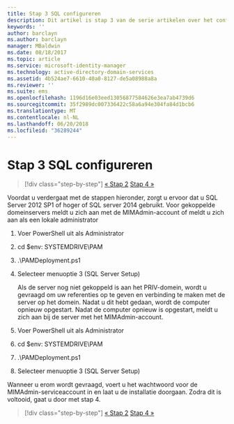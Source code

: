 ```yaml
---
title: Stap 3 SQL configureren
description: Dit artikel is stap 3 van de serie artikelen over het configureren van Privileged Identity Manager met behulp van scripts. In het artikel worden de configuratiestappen voor de SQL-server besproken.
keywords: ''
author: barclayn
ms.author: barclayn
manager: MBaldwin
ms.date: 08/18/2017
ms.topic: article
ms.service: microsoft-identity-manager
ms.technology: active-directory-domain-services
ms.assetid: 4b524ae7-6610-40a0-8127-de5a08988a8a
ms.reviewer: ''
ms.suite: ems
ms.openlocfilehash: 1196d16e03eed13056877584626e3ea7ab4739d6
ms.sourcegitcommit: 35f2989dc007336422c58a6a94e304fa84d1bcb6
ms.translationtype: MT
ms.contentlocale: nl-NL
ms.lasthandoff: 06/20/2018
ms.locfileid: "36289244"
---
```

# <a name="step-3-configuring-sql"></a>Stap 3 SQL configureren

> [!div class="step-by-step"]
> [« Stap 2](sp1-step2-configuring-corp-domain.md)
> [Stap 4 »](sp1-step4-configuring-sharepoint.md)

Voordat u verdergaat met de stappen hieronder, zorgt u ervoor dat u SQL Server 2012 SP1 of hoger of SQL server 2014 gebruikt. Voor gekoppelde domeinservers meldt u zich aan met de MIMAdmin-account of meldt u zich aan als een lokale administrator
1. Voer PowerShell uit als Administrator
2. cd $env: SYSTEMDRIVE\PAM
3. .\PAMDeployment.ps1
4. Selecteer menuoptie 3 (SQL Server Setup)

   Als de server nog niet gekoppeld is aan het PRIV-domein, wordt u gevraagd om uw referenties op te geven en verbinding te maken met de server op het domein.
   Nadat u dit hebt gedaan, wordt de computer opnieuw opgestart. Nadat de computer opnieuw is opgestart, meldt u zich aan bij de server met het MIMAdmin-account.

5. Voer PowerShell uit als Administrator
6. cd $env: SYSTEMDRIVE\PAM
7. .\PAMDeployment.ps1
8. Selecteer menuoptie 3 (SQL Server Setup)

Wanneer u erom wordt gevraagd, voert u het wachtwoord voor de MIMAdmin-serviceaccount in en laat u de installatie doorgaan. Zodra dit is voltooid, gaat u door met stap 4.

> [!div class="step-by-step"]
> [« Stap 2](sp1-step2-configuring-corp-domain.md)
> [Stap 4 »](sp1-step4-configuring-sharepoint.md)
